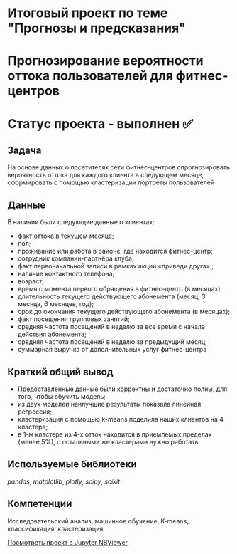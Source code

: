 # Итоговый проект по теме "Прогнозы и предсказания"
# Прогнозирование вероятности оттока пользователей для фитнес-центров
# Статус проекта - выполнен ✅


## Задача

На основе данных о посетителях сети фитнес-центров спрогнозировать вероятность оттока для каждого клиента в следующем месяце, сформировать с помощью кластеризации портреты пользователей


## Данные

В наличии были следующие данные о клиентах:

- факт оттока в текущем месяце;
- пол;
- проживание или работа в районе, где находится фитнес-центр;
- сотрудник компании-партнёра клуба;
- факт первоначальной записи в рамках акции «приведи друга» ;
- наличие контактного телефона;
- возраст;
- время с момента первого обращения в фитнес-центр (в месяцах).
- длительность текущего действующего абонемента (месяц, 3 месяца, 6 месяцев, год);
- срок до окончания текущего действующего абонемента (в месяцах);
- факт посещения групповых занятий;
- средняя частота посещений в неделю за все время с начала действия абонемента;
- средняя частота посещений в неделю за предыдущий месяц;
- суммарная выручка от дополнительных услуг фитнес-центра


## Краткий общий вывод

* Предоставленные данные были корректны и достаточно полны, для того, чтобы обучить модель;
* из двух моделей наилучшие результаты показала линейная регрессия;
* кластеризация с помощью k-means поделила наших клиентов на 4 кластера;
* в 1-м кластере из 4-х отток находится в приемлемых пределах (менее 5%), с остальными же кластерами нужно работать


## Используемые библиотеки
*pandas*, *matplotlib*, *plotly*, *scipy*, *scikit*


## Компетенции
Исследовательский анализ, машинное обучение, K-means, классификация, кластеризация


[Посмотреть проект в Jupyter NBViewer](https://nbviewer.jupyter.org/github/iskander-filippov/Yandex-Praktikum/blob/main/11_predictions/fitness_center_churn_predictions.ipynb)
